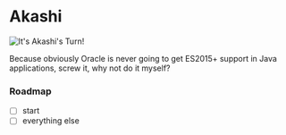 # Akashi
![It's Akashi's Turn!](http://cdn.awwni.me/q0w7.jpg)

Because obviously Oracle is never going to get ES2015+ support in Java applications, screw it, why not do it myself? 

### Roadmap
- [ ] start
- [ ] everything else
